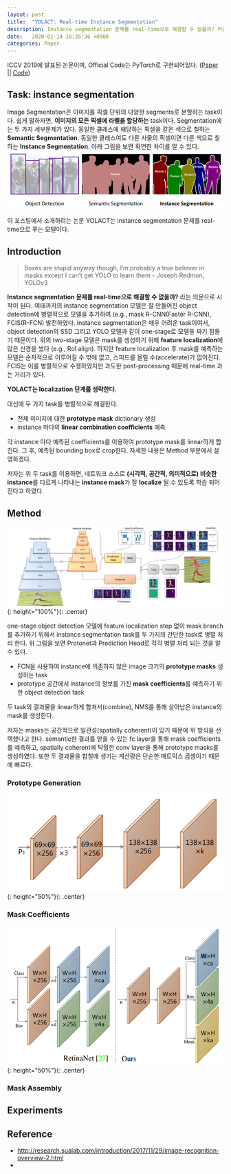 ```yaml
---
layout: post
title:  "YOLACT: Real-time Instance Segmentation"
description: Instance segmentation 문제를 real-time으로 해결할 수 없을까? 라는 의문으로 시작이 된다. 여태까지의 instance segmentation 모델은 잘 만들어진 object detection에 병렬적으로 모델을 추가하여 (e.g., mask R-CNN(Faster R-CNN), FCIS(R-FCN) 발전하였다. 하지만,
date:   2020-01-14 16:35:36 +0900
categories: Paper
---
```

ICCV 2019에 발표된 논문이며, Official Code는 PyTorch로 구현되어있다. ([Paper](https://arxiv.org/pdf/1904.02689.pdf) || [Code](https://github.com/dbolya/yolact))

## Task: instance segmentation
Image Segmentation은 이미지를 픽셀 단위의 다양한 segments로 분할하는 task이다. 쉽게 말하자면, **이미지의 모든 픽셀에 라벨을 할당하는** task이다. 
Segmentation에는 두 가지 세부문제가 있다. 동일한 클래스에 해당하는 픽셀을 같은 색으로 칠하는 **Semantic Segmentation**. 동일한 클래스여도 다른 사물의 픽셀이면 다른 색으로 칠하는 **Instance Segmentation**. 아래 그림을 보면 확연한 차이를 알 수 있다.
![segmentation 차이](https://raw.githubusercontent.com/byeongjokim/byeongjokim.github.io/master/assets/images/YOLACT/segmentation.png)

이 포스팅에서 소개하려는 논문 YOLACT는 instance segmentation 문제를 real-time으로 푸는 모델이다.

## Introduction
> Boxes are stupid anyway though, I’m probably a true believer in masks except I can’t get YOLO to learn them - Joseph Redmon, YOLOv3

**Instance segmentation 문제를 real-time으로 해결할 수 없을까?** 라는 의문으로 시작이 된다. 여태까지의 instance segmentation 모델은 잘 만들어진 object detection에 병렬적으로 모델을 추가하여 (e.g., mask R-CNN(Faster R-CNN), FCIS(R-FCN) 발전하였다. instance segmentation은 매우 어려운 task이여서, object detection의 SSD 그리고 YOLO 모델과 같이 one-stage로 모델을 짜기 힘들기 때문이다. 위의 two-stage 모델은 mask를 생성하기 위해 **feature localization**에 많은 신경을 썼다 (e.g., RoI align). 하지만 feature localization 후 mask를 예측하는 모델은 순차적으로 이루어질 수 밖에 없고, 스피드를 올릴 수(accelerate)가 없어진다. FCIS는 이를 병렬적으로 수행하였지만 과도한 post-processing 때문에 real-time 과는 거리가 있다.

**YOLACT는 localization 단계를 생략한다.**

대신에 두 가지 task를 병렬적으로 해결한다.
- 전체 이미지에 대한 **prototype mask** dictionary 생성
- instance 마다의 **linear combination coefficients** 예측

각 instance 마다 예측된 coefficients를 이용하여 prototype mask를 linear하게 합친다. 그 후, 예측된 bounding box로 crop한다. 자세한 내용은 Method 부분에서 설명하겠다.

저자는 위 두 task를 이용하면, 네트워크 스스로 **(시각적, 공간적, 의미적으로) 비슷한 instance**를 다르게 나타내는 **instance mask**가 잘 **localize** 될 수 있도록 학습 되어진다고 하였다. 

## Method
![모델의 전체 구조](https://raw.githubusercontent.com/byeongjokim/byeongjokim.github.io/master/assets/images/YOLACT/architecture.PNG){: height="100%"}{: .center}

one-stage object detection 모델에 feature localization step 없이 mask branch를 추가하기 위해서 instance segmentation task를 두 가지의 간단한 task로 병렬 처리 한다. 위 그림을 보면 Protonet과 Prediction Head로 각각 병렬 처리 되는 것을 알 수 있다.
- FCN을 사용하여 instance에 의존하지 않은 image 크기의 **prototype masks** 생성하는 task
- prototype 공간에서 instance의 정보를 가진 **mask coefficients**를 예측하기 위한 object detection task

두 task의 결과물을 linear하게 합쳐서(combine), NMS를 통해 살아남은 instance의 mask를 생성한다.

저자는 masks는 공간적으로 일관성(spatially coherent)이 있기 때문에 위 방식을 선택했다고 한다. semantic한 결과를 얻을 수 있는 fc layer을 통해 mask coefficients를 예측하고, spatially coherent에 탁월한 conv layer을 통해 prototype masks를 생성하였다. 또한 두 결과물을 합칠때 생기는 계산량은 단순한 매트릭스 곱셈이기 때문에 빠르다.

### Prototype Generation
![protonet의 구조](https://raw.githubusercontent.com/byeongjokim/byeongjokim.github.io/master/assets/images/YOLACT/protonet.PNG){: height="50%"}{: .center}



### Mask Coefficients
![head의 구조](https://raw.githubusercontent.com/byeongjokim/byeongjokim.github.io/master/assets/images/YOLACT/head.PNG){: height="50%"}{: .center}



### Mask Assembly


## Experiments


## Reference
- http://research.sualab.com/introduction/2017/11/29/image-recognition-overview-2.html
- 